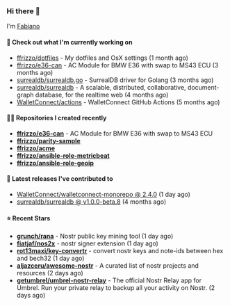 ### Hi there 👋

I'm [Fabiano](https://ffrizzo.com)

#### 👷 Check out what I'm currently working on


- [ffrizzo/dotfiles](https://github.com/ffrizzo/dotfiles) - My dotfiles and OsX settings (1 month ago)
- [ffrizzo/e36-can](https://github.com/ffrizzo/e36-can) - AC Module for BMW E36 with swap to MS43 ECU (3 months ago)
- [surrealdb/surrealdb.go](https://github.com/surrealdb/surrealdb.go) - SurrealDB driver for Golang (3 months ago)
- [surrealdb/surrealdb](https://github.com/surrealdb/surrealdb) - A scalable, distributed, collaborative, document-graph database, for the realtime web (4 months ago)
- [WalletConnect/actions](https://github.com/WalletConnect/actions) - WalletConnect GitHub Actions (5 months ago)

#### 👨‍💻 Repositories I created recently
- **[ffrizzo/e36-can](https://github.com/ffrizzo/e36-can)** - AC Module for BMW E36 with swap to MS43 ECU
- **[ffrizzo/parity-sample](https://github.com/ffrizzo/parity-sample)**
- **[ffrizzo/acme](https://github.com/ffrizzo/acme)**
- **[ffrizzo/ansible-role-metricbeat](https://github.com/ffrizzo/ansible-role-metricbeat)**
- **[ffrizzo/ansible-role-geoip](https://github.com/ffrizzo/ansible-role-geoip)**

#### 🚀 Latest releases I've contributed to


- [WalletConnect/walletconnect-monorepo @ 2.4.0](https://github.com/WalletConnect/walletconnect-monorepo/releases/tag/2.4.0) (1 day ago)
- [surrealdb/surrealdb @ v1.0.0-beta.8](https://github.com/surrealdb/surrealdb/releases/tag/v1.0.0-beta.8) (4 months ago)

#### ⭐ Recent Stars


- **[grunch/rana](https://github.com/grunch/rana)** - Nostr public key mining tool (1 day ago)
- **[fiatjaf/nos2x](https://github.com/fiatjaf/nos2x)** - nostr signer extension (1 day ago)
- **[rot13maxi/key-convertr](https://github.com/rot13maxi/key-convertr)** - convert nostr keys and note-ids between hex and bech32 (1 day ago)
- **[aljazceru/awesome-nostr](https://github.com/aljazceru/awesome-nostr)** - A curated list of nostr projects and resources   (2 days ago)
- **[getumbrel/umbrel-nostr-relay](https://github.com/getumbrel/umbrel-nostr-relay)** - The official Nostr Relay app for Umbrel. Run your private relay to backup all your activity on Nostr. (2 days ago)
